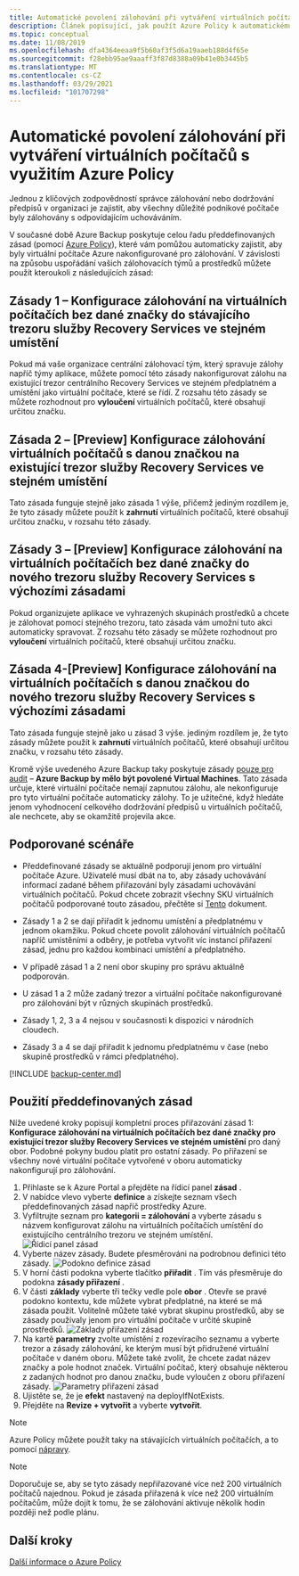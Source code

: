 ```yaml
---
title: Automatické povolení zálohování při vytváření virtuálních počítačů s využitím Azure Policy
description: Článek popisující, jak použít Azure Policy k automatickému povolení zálohování pro všechny virtuální počítače vytvořené v daném oboru
ms.topic: conceptual
ms.date: 11/08/2019
ms.openlocfilehash: dfa4364eeaa9f5b60af3f5d6a19aaeb188d4f65e
ms.sourcegitcommit: f28ebb95ae9aaaff3f87d8388a09b41e0b3445b5
ms.translationtype: MT
ms.contentlocale: cs-CZ
ms.lasthandoff: 03/29/2021
ms.locfileid: "101707298"
---
```

# <a name="auto-enable-backup-on-vm-creation-using-azure-policy"></a>Automatické povolení zálohování při vytváření virtuálních počítačů s využitím Azure Policy

Jednou z klíčových zodpovědností správce zálohování nebo dodržování předpisů v organizaci je zajistit, aby všechny důležité podnikové počítače byly zálohovány s odpovídajícím uchováváním.

V současné době Azure Backup poskytuje celou řadu předdefinovaných zásad (pomocí [Azure Policy](../governance/policy/overview.md)), které vám pomůžou automaticky zajistit, aby byly virtuální počítače Azure nakonfigurované pro zálohování. V závislosti na způsobu uspořádání vašich zálohovacích týmů a prostředků můžete použít kteroukoli z následujících zásad:

## <a name="policy-1---configure-backup-on-vms-without-a-given-tag-to-an-existing-recovery-services-vault-in-the-same-location"></a>Zásady 1 – Konfigurace zálohování na virtuálních počítačích bez dané značky do stávajícího trezoru služby Recovery Services ve stejném umístění

Pokud má vaše organizace centrální zálohovací tým, který spravuje zálohy napříč týmy aplikace, můžete pomocí této zásady nakonfigurovat zálohu na existující trezor centrálního Recovery Services ve stejném předplatném a umístění jako virtuální počítače, které se řídí. Z rozsahu této zásady se můžete rozhodnout pro **vyloučení** virtuálních počítačů, které obsahují určitou značku.

## <a name="policy-2---preview-configure-backup-on-vms-with-a-given-tag-to-an-existing-recovery-services-vault-in-the-same-location"></a>Zásada 2 – [Preview] Konfigurace zálohování virtuálních počítačů s danou značkou na existující trezor služby Recovery Services ve stejném umístění
Tato zásada funguje stejně jako zásada 1 výše, přičemž jediným rozdílem je, že tyto zásady můžete použít k **zahrnutí** virtuálních počítačů, které obsahují určitou značku, v rozsahu této zásady. 

## <a name="policy-3---preview-configure-backup-on-vms-without-a-given-tag-to-a-new-recovery-services-vault-with-a-default-policy"></a>Zásady 3 – [Preview] Konfigurace zálohování na virtuálních počítačích bez dané značky do nového trezoru služby Recovery Services s výchozími zásadami
Pokud organizujete aplikace ve vyhrazených skupinách prostředků a chcete je zálohovat pomocí stejného trezoru, tato zásada vám umožní tuto akci automaticky spravovat. Z rozsahu této zásady se můžete rozhodnout pro **vyloučení** virtuálních počítačů, které obsahují určitou značku.

## <a name="policy-4---preview-configure-backup-on-vms-with-a-given-tag-to-a-new-recovery-services-vault-with-a-default-policy"></a>Zásada 4-[Preview] Konfigurace zálohování na virtuálních počítačích s danou značkou do nového trezoru služby Recovery Services s výchozími zásadami
Tato zásada funguje stejně jako u zásad 3 výše. jediným rozdílem je, že tyto zásady můžete použít k **zahrnutí** virtuálních počítačů, které obsahují určitou značku, v rozsahu této zásady. 

Kromě výše uvedeného Azure Backup taky poskytuje zásady [pouze pro audit](../governance/policy/concepts/effects.md#audit) – **Azure Backup by mělo být povolené Virtual Machines**. Tato zásada určuje, které virtuální počítače nemají zapnutou zálohu, ale nekonfiguruje pro tyto virtuální počítače automaticky zálohy. To je užitečné, když hledáte jenom vyhodnocení celkového dodržování předpisů u virtuálních počítačů, ale nechcete, aby se okamžitě projevila akce.

## <a name="supported-scenarios"></a>Podporované scénáře

* Předdefinované zásady se aktuálně podporují jenom pro virtuální počítače Azure. Uživatelé musí dbát na to, aby zásady uchovávání informací zadané během přiřazování byly zásadami uchovávání virtuálních počítačů. Pokud chcete zobrazit všechny SKU virtuálních počítačů podporované touto zásadou, přečtěte si [Tento](./backup-azure-policy-supported-skus.md) dokument.

* Zásady 1 a 2 se dají přiřadit k jednomu umístění a předplatnému v jednom okamžiku. Pokud chcete povolit zálohování virtuálních počítačů napříč umístěními a odběry, je potřeba vytvořit víc instancí přiřazení zásad, jednu pro každou kombinaci umístění a předplatného.

* V případě zásad 1 a 2 není obor skupiny pro správu aktuálně podporován.

* U zásad 1 a 2 může zadaný trezor a virtuální počítače nakonfigurované pro zálohování být v různých skupinách prostředků.

* Zásady 1, 2, 3 a 4 nejsou v současnosti k dispozici v národních cloudech.

* Zásady 3 a 4 se dají přiřadit k jednomu předplatnému v čase (nebo skupině prostředků v rámci předplatného).

[!INCLUDE [backup-center.md](../../includes/backup-center.md)]

## <a name="using-the-built-in-policies"></a>Použití předdefinovaných zásad

Níže uvedené kroky popisují kompletní proces přiřazování zásad 1: **Konfigurace zálohování na virtuálních počítačích bez dané značky pro existující trezor služby Recovery Services ve stejném umístění** pro daný obor. Podobné pokyny budou platit pro ostatní zásady. Po přiřazení se všechny nové virtuální počítače vytvořené v oboru automaticky nakonfigurují pro zálohování.

1. Přihlaste se k Azure Portal a přejděte na řídicí panel **zásad** .
2. V nabídce vlevo vyberte **definice** a získejte seznam všech předdefinovaných zásad napříč prostředky Azure.
3. Vyfiltrujte seznam pro **kategorii = zálohování** a vyberte zásadu s názvem konfigurovat zálohu na virtuálních počítačích umístění do existujícího centrálního trezoru ve stejném umístění.
![Řídicí panel zásad](./media/backup-azure-auto-enable-backup/policy-dashboard.png)
4. Vyberte název zásady. Budete přesměrováni na podrobnou definici této zásady.
![Podokno definice zásad](./media/backup-azure-auto-enable-backup/policy-definition-blade.png)
5. V horní části podokna vyberte tlačítko **přiřadit** . Tím vás přesměruje do podokna **zásady přiřazení** .
6. V části **základy** vyberte tři tečky vedle pole **obor** . Otevře se pravé podokno kontextu, kde můžete vybrat předplatné, na které se má zásada použít. Volitelně můžete také vybrat skupinu prostředků, aby se zásady používaly jenom pro virtuální počítače v určité skupině prostředků.
![Základy přiřazení zásad](./media/backup-azure-auto-enable-backup/policy-assignment-basics.png)
7. Na kartě **parametry** zvolte umístění z rozevíracího seznamu a vyberte trezor a zásady zálohování, ke kterým musí být přidružené virtuální počítače v daném oboru. Můžete také zvolit, že chcete zadat název značky a pole hodnot značek. Virtuální počítač, který obsahuje některou z zadaných hodnot pro danou značku, bude vyloučen z oboru přiřazení zásady.
![Parametry přiřazení zásad](./media/backup-azure-auto-enable-backup/policy-assignment-parameters.png)
8. Ujistěte se, že je **efekt** nastavený na deployIfNotExists.
9. Přejděte na **Revize + vytvořit** a vyberte **vytvořit**.

> [!NOTE]
>
> Azure Policy můžete použít taky na stávajících virtuálních počítačích, a to pomocí [nápravy](../governance/policy/how-to/remediate-resources.md).

> [!NOTE]
>
> Doporučuje se, aby se tyto zásady nepřiřazované více než 200 virtuálních počítačů najednou. Pokud je zásada přiřazená k více než 200 virtuálním počítačům, může dojít k tomu, že se zálohování aktivuje několik hodin později než podle plánu.

## <a name="next-steps"></a>Další kroky

[Další informace o Azure Policy](../governance/policy/overview.md)
